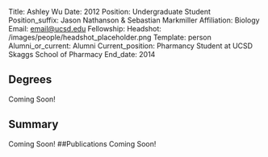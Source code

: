 Title: Ashley Wu
Date: 2012
Position: Undergraduate Student
Position_suffix: Jason Nathanson & Sebastian Markmiller
Affiliation: Biology
Email: email@ucsd.edu
Fellowship:
Headshot: /images/people/headshot_placeholder.png
Template: person
Alumni_or_current: Alumni
Current_position: Pharmancy Student at UCSD Skaggs School of Pharmacy
End_date: 2014
<!-- Status: draft -->

## Degrees
Coming Soon!
## Summary
Coming Soon!
##Publications
Coming Soon!